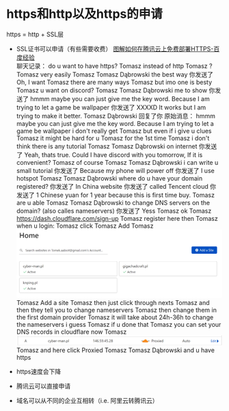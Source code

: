 # https和http以及https的申请

https = http + SSL层

- SSL证书可以申请（有些需要收费）
  [图解如何在腾讯云上免费部署HTTPS-百度经验](https://jingyan.baidu.com/article/f0062228158dedfbd2f0c84e.html)\
  聊天记录：
    do u want to have https?
    Tomasz
    instead of http
    Tomasz
    ?
    Tomasz
    very easily
    Tomasz
    Tomasz Dąbrowski
    the best way
    你发送了
    Oh, I want
    Tomasz
    there are many ways
    Tomasz
    but imo one is besty
    Tomasz
    u want on discord?
    Tomasz
    Tomasz Dąbrowski
    me to show
    你发送了
    hmmm maybe you can just give me the key word. Because I am trying to let a game be wallpaper
    你发送了
    XXXXD
    It works but I am trying to make it better.
    Tomasz Dąbrowski 回复了你
    原始消息：
    hmmm maybe you can just give me the key word. Because I am trying to let a game be wallpaper
    i don't really get
    Tomasz
    but even if i give u clues
    Tomasz
    it might be hard for u
    Tomasz
    for the 1st time
    Tomasz
    i don't think there is any tutorial
    Tomasz
    Tomasz Dąbrowski
    on internet
    你发送了
    Yeah, thats true. Could I have discord with you tomorrow, If it is convenient?
    Tomasz
    of course
    Tomasz
    Tomasz Dąbrowski
    i can write u small tutorial
    你发送了
    Because my phone will power off
    你发送了
    I use hotspot
    Tomasz
    Tomasz Dąbrowski
    where do u have your domain registered?
    你发送了
    In China website
    你发送了
    called Tencent cloud
    你发送了
    1 Chinese yuan for 1 year because this is first time buy.
    Tomasz
    are u able
    Tomasz
    Tomasz Dąbrowski
    to change DNS servers on the domain? (also calles nameservers)
    你发送了
    Yess
    Tomasz
    ok
    Tomasz
    https://dash.cloudflare.com/sign-up
    Tomasz
    register here then
    Tomasz
    when u login:
    Tomasz
    click
    Tomasz
    Add
    Tomasz
    ![](_attachments/old/2022-03-02-14-17-26.png)
    Tomasz
    Add a site
    Tomasz
    then just click through nexts
    Tomasz
    and then they tell you to change nameservers
    Tomasz
    then change them in the first domain provider
    Tomasz
    it will take about 24h-36h to change the nameservers i guess
    Tomasz
    if u done that
    Tomasz
    you can set your DNS records in cloudflare now
    Tomasz
    ![](_attachments/old/2022-03-02-14-17-55.png)
    Tomasz
    and here click Proxied
    Tomasz
    Tomasz Dąbrowski
    and u have https



- https速度会下降
  
- 腾讯云可以直接申请
  
- 域名可以从不同的企业互相转（i.e. 阿里云转腾讯云）
  